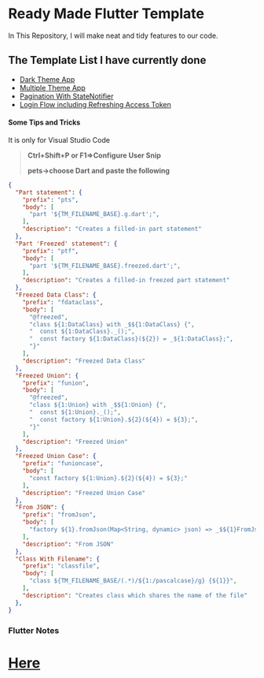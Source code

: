 # Ready Made Flutter Template

In This Repository, I will make neat and tidy features to our code.

## The Template List I have currently done

- [Dark Theme App]()
- [Multiple Theme App]()
- [Pagination With StateNotifier]()
- [Login Flow including Refreshing Access Token]()

#### Some Tips and Tricks

It is only for Visual Studio Code

> **Ctrl+Shift+P or F1=>Configure User Snip**
>
> **pets->choose Dart and paste the following**

```json
{
  "Part statement": {
    "prefix": "pts",
    "body": [
      "part '${TM_FILENAME_BASE}.g.dart';",
    ],
    "description": "Creates a filled-in part statement"
  },
  "Part 'Freezed' statement": {
    "prefix": "ptf",
    "body": [
      "part '${TM_FILENAME_BASE}.freezed.dart';",
    ],
    "description": "Creates a filled-in freezed part statement"
  },
  "Freezed Data Class": {
    "prefix": "fdataclass",
    "body": [
      "@freezed",
      "class ${1:DataClass} with _$${1:DataClass} {",
      "  const ${1:DataClass}._();",
      "  const factory ${1:DataClass}(${2}) = _${1:DataClass};",
      "}"
    ],
    "description": "Freezed Data Class"
  },
  "Freezed Union": {
    "prefix": "funion",
    "body": [
      "@freezed",
      "class ${1:Union} with _$${1:Union} {",
      "  const ${1:Union}._();",
      "  const factory ${1:Union}.${2}(${4}) = ${3};",
      "}"
    ],
    "description": "Freezed Union"
  },
  "Freezed Union Case": {
    "prefix": "funioncase",
    "body": [
      "const factory ${1:Union}.${2}(${4}) = ${3};"
    ],
    "description": "Freezed Union Case"
  },
  "From JSON": {
    "prefix": "fromJson",
    "body": [
      "factory ${1}.fromJson(Map<String, dynamic> json) => _$${1}FromJson(json);"
    ],
    "description": "From JSON"
  },
  "Class With Filename": {
    "prefix": "classfile",
    "body": [
      "class ${TM_FILENAME_BASE/(.*)/${1:/pascalcase}/g} {${1}}",
    ],
    "description": "Creates class which shares the name of the file"
  },
} 
```



### Flutter Notes

**[Here](https://github.com/PhyoLinMg/FlutterReadyMadeTemplate/blob/main/Flutter%20Notes.md)**
=======

